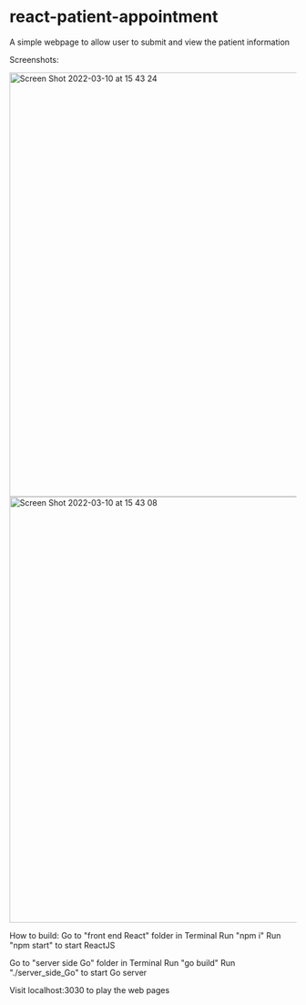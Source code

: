 # react-patient-appointment

A simple webpage to allow user to submit and view the patient information

Screenshots:

<img width="745" alt="Screen Shot 2022-03-10 at 15 43 24" src="https://user-images.githubusercontent.com/3382598/157776033-42a78554-5006-424d-9365-e81877c58950.png">

<img width="748" alt="Screen Shot 2022-03-10 at 15 43 08" src="https://user-images.githubusercontent.com/3382598/157776037-66e90478-924d-444f-b8b2-cb7268263fd0.png">


How to build:
Go to "front end React" folder in Terminal
Run "npm i"
Run "npm start" to start ReactJS

Go to "server side Go" folder in Terminal
Run "go build"
Run "./server_side_Go" to start Go server

Visit localhost:3030 to play the web pages
